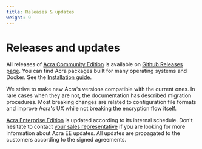 ```yaml
---
title: Releases & updates
weight: 9
---
```


# Releases and updates

All releases of [Acra Community Edition](https://github.com/cossacklabs/acra/) is available on [Github Releases page](https://github.com/cossacklabs/acra/releases/tag/0.85.0). You can find Acra packages built for many operating systems and Docker. See the [Installation guide](/acra/configuring-maintaining/installing/).

We strive to make new Acra's versions compatible with the current ones. In rare cases when they are not, the documentation has described migration procedures. Most breaking changes are related to configuration file formats and improve Acra's UX while not breaking the encryption flow itself.

[Acra Enterprise Edition](/acra/enterprise-edition) is updated according to its internal schedule. Don't hesitate to contact [your sales representative](mailto:sales@cossacklabs.com) if you are looking for more information about Acra EE updates. All updates are propagated to the customers according to the signed agreements.